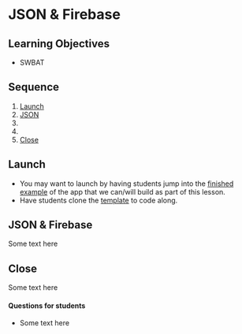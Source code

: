 # JSON & Firebase

## Learning Objectives

- SWBAT 

## Sequence

1. [Launch](#launch)
2. [JSON](#json)
3. [](#)
4. [](#)
5. [Close](#close)

## Launch

* You may want to launch by having students jump into the [finished example](https://three-button-state.herokuapp.com/) of the app that we can/will build as part of this lesson.
* Have students clone the [template](https://github.com/upperlinecode/three-button-react-lab) to code along.

## JSON & Firebase

Some text here

## Close

Some text here

#### Questions for students

- Some text here
